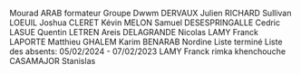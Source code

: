 Mourad ARAB formateur
Groupe Dwwm
DERVAUX Julien
RICHARD Sullivan
LOEUIL Joshua
CLERET Kévin
MELON Samuel
DESESPRINGALLE Cedric
LASUE Quentin
LETREN Areis
DELAGRANDE Nicolas
LAMY Franck
LAPORTE Matthieu
GHALEM Karim
BENARAB Nordine
Liste terminé
Liste des absents:
05/02/2024 - 07/02/2023
LAMY Franck
rimka khenchouche
CASAMAJOR Stanislas
